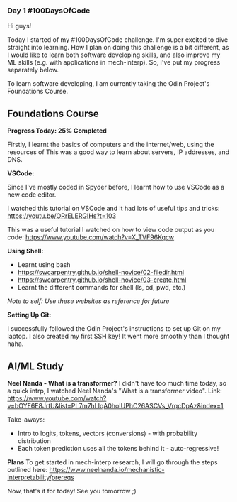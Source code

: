 ### Day 1 #100DaysOfCode

Hi guys!

Today I started of my #100DaysOfCode challenge. I'm super excited to dive straight into learning. How I plan on doing this challenge is a bit different, as I would like to learn both software developing skills, and also improve my ML skills (e.g. with applications in mech-interp). So, I've put my progress separately below. 

To learn software developing, I am currently taking the Odin Project's Foundations Course. 

## Foundations Course
**Progress Today: 25% Completed**

Firstly, I learnt the basics of computers and the internet/web, using the resources of 
This was a good way to learn about servers, IP addresses, and DNS.

**VSCode:**

Since I've mostly coded in Spyder before, I learnt how to use VSCode as a new code editor. 

I watched this tutorial on VSCode and it had lots of useful tips and tricks:
https://youtu.be/ORrELERGIHs?t=103

This was a useful tutorial I watched on how to view code output as you code: 
https://www.youtube.com/watch?v=X_TVF96Kqcw 

**Using Shell:**

- Learnt using bash
- https://swcarpentry.github.io/shell-novice/02-filedir.html
- https://swcarpentry.github.io/shell-novice/03-create.html
- Learnt the different commands for shell (ls, cd, pwd, etc.)

_Note to self: Use these websites as reference for future_

**Setting Up Git:**

I successfully followed the Odin Project's instructions to set up Git on my laptop. I also created my first SSH key! It went more smoothly than I thought haha. 

## AI/ML Study
**Neel Nanda - What is a transformer?**
I didn't have too much time today, so a quick intrp, I watched Neel Nanda's "What is a transformer video". 
Link: https://www.youtube.com/watch?v=bOYE6E8JrtU&list=PL7m7hLIqA0hoIUPhC26ASCVs_VrqcDpAz&index=1 

Take-aways:
- Intro to logits, tokens, vectors (conversions) - with probability distribution
- Each token prediction uses all the tokens behind it - auto-regressive!

**Plans**
To get started in mech-interp research, I will go through the steps outlined here: https://www.neelnanda.io/mechanistic-interpretability/prereqs

Now, that's it for today! See you tomorrow ;)
